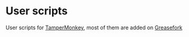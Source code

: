 User scripts
============

User scripts for [TamperMonkey](http://tampermonkey.net/), most of them are added on [Greasefork](greasyfork.org)
